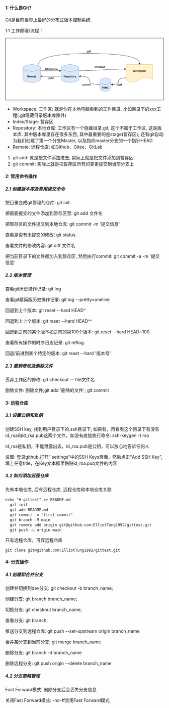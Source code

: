 #### 1: 什么是Git?

Git是目前世界上最好的分布式版本控制系统.

1.1 工作原理/流程：

![gitFlowChart](https://raw.githubusercontent.com/LittleElliotTung1992/pic_bed/main/root/gitFlowChart.png)

- Workspace: 工作区: 就是你在本地电脑看到的工作目录, 比如目录下的xxx工程(.git隐藏目录版本库除外)
- Index/Stage: 暂存区
- Repository: 本地仓库: 工作区有一个隐藏目录.git, 这个不属于工作区, 这是版本库. 其中版本库里存在很多东西, 其中最重要的是stage(暂存区), 还有git自动为我们创建了第一个分支Master, 以及指向master分支的一个指针HEAD.
- Remote: 远程仓库: 如Github、Gitee、GitLab



1. git add: 就是把文件添加进去, 实际上就是把文件添加到暂存区
2. git commit: 实际上就是把暂存区所有的变更提交到当前分支上



#### 2: 常用命令操作

##### 2.1 创建版本库及常用提交命令

把目录变成git管理的仓库: git init.

把需要提交的文件添加到暂存区里: git add 文件名

把暂存区的文件提交到本地仓库: git commit -m '提交信息'

查看是否有未提交的修改: git status.

查看文件的修改内容: git diff 文件名

把当前目录下的文件都加入到暂存区, 然后执行commit: git commit -a -m '提交信息'

##### 2.2 版本管理

查看git历史操作记录: git log

查看git精简版历史操作记录: git log --pretty=oneline

回退到上个版本: git reset --hard HEAD^

回退到上上个版本: git reset --hard HEAD^^

回退到之前的某个版本如之前的第100个版本: git reset --hard HEAD~100

查看所有操作的时序日志记录: git reflog.

回退/前进到某个特定的版本: git reset --hard '版本号'

##### 2.3 撤销修改及删除文件

丢弃工作区的修改: git checkout -- file文件名

删除文件: 删除文件;git add '删除的文件'; git commit



#### 3: 远程仓库

##### 3.1 设置公钥和私钥

创建SSH key, 找到用户目录下的.ssh目录下, 如果有，再看看这个目录下有没有id_rsa和id_rsa.pub这两个文件，如没有直接执行命令: ssh-keygen -t rsa

id_rsa是私钥，不能泄露出去，id_rsa.pub是公钥，可以放心地告诉任何人

设置: 登录github,打开” settings”中的SSH Keys页面，然后点击“Add SSH Key”,填上任意title，在Key文本框里黏贴id_rsa.pub文件的内容

##### 3.2 如何添加远程仓库

先有本地仓库, 后有远程仓库,  远程仓库和本地仓库关联

```git
echo "# gittest" >> README.md
  git init
  git add README.md
  git commit -m "first commit"
  git branch -M main
  git remote add origin git@github.com:ElliotTung1992/gittest.git
  git push -u origin main
```

只有远程仓库，可容远程仓库

```
git clone git@github.com:ElliotTung1992/gittest.git
```



#### 4: 分支操作

##### 4.1 创建和合并分支

创建并切换到dev分支: git checkout -b branch_name;

创建分支: git branch branch_name;

切换分支: git checkout branch_name;

查看分支: git branch;

推送分支到远程仓库: git push --set-upstream origin branch_name

合并某分支到当前分支: git merge branch_name

删除分支: git branch -d branch_name

删除远程分支: git push origin --delete branch_name

##### 4.2 分支策略管理

Fast Forward模式: 删除分支后会丢失分支信息

关闭Fast Forward模式: -no-ff禁用Fast Forward模式





































